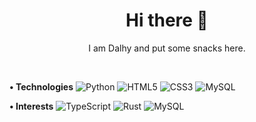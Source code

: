 <h1 align="center">
Hi there 👋
</h1>

<p align="center">
I am Dalhy and put some snacks here.
</p>

<br>

**• Technologies**
![Python](https://img.shields.io/badge/-Python-000000?style=for-the-badge&logo=python)
![HTML5](https://img.shields.io/badge/-HTML5-000000?style=for-the-badge&logo=HTML5)
![CSS3](https://img.shields.io/badge/-CSS3-000000?style=for-the-badge&logo=CSS3&logoColor=3799d6)
![MySQL](https://img.shields.io/badge/-MongoDB-000000?style=for-the-badge&logo=mongodb)

**• Interests**
![TypeScript](https://img.shields.io/badge/-TypeScript-000000?style=for-the-badge&logo=typescript)
![Rust](https://img.shields.io/badge/-Rust-000000?style=for-the-badge&logo=rust&logoColor=orange)
![MySQL](https://img.shields.io/badge/-MySQL-000000?style=for-the-badge&logo=mysql)

